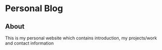 # Personal Blog 

## About
This is my personal website which contains introduction, my projects/work and contact information
